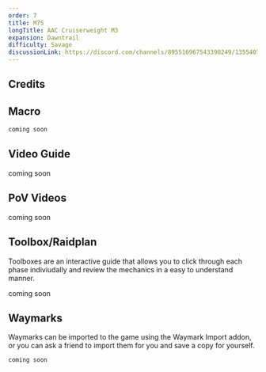 ```yaml
---
order: 7
title: M7S
longTitle: AAC Cruiserweight M3
expansion: Dawntrail
difficulty: Savage
discussionLink: https://discord.com/channels/895516967543390249/1355407948838600865
---
```

## Credits


## Macro

```markdown
coming soon
```

## Video Guide
coming soon

## PoV Videos
coming soon

## Toolbox/Raidplan
Toolboxes are an interactive guide that allows you to click through each phase indiviudally and review the mechanics in a easy to understand manner.

coming soon

## Waymarks
Waymarks can be imported to the game using the Waymark Import addon, or you can ask a friend to import them for you and save a copy for yourself.

```
coming soon
```